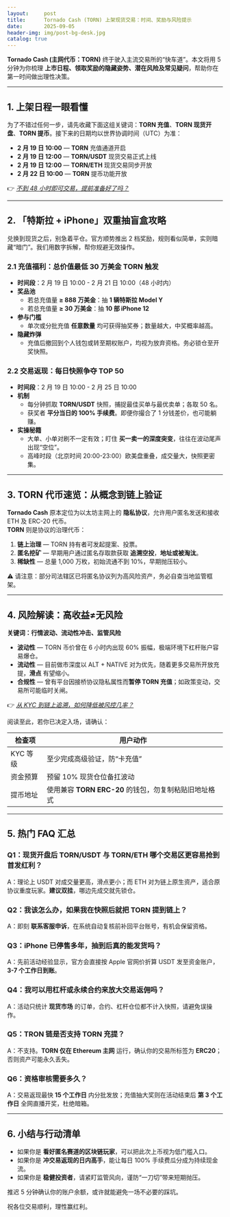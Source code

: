 ```yaml
---
layout:     post
title:      Tornado Cash (TORN) 上架现货交易：时间、奖励与风险提示
date:       2025-09-05
header-img: img/post-bg-desk.jpg
catalog: true
---
```


**Tornado Cash (主网代币：TORN)** 终于驶入主流交易所的“快车道”。本文将用 5 分钟为你梳理 **上市日程、领取奖励的隐藏姿势、潜在风险及常见疑问**，帮助你在第一时间做出理性决策。

---

## 1. 上架日程一眼看懂

为了不错过任何一步，请先收藏下面这组关键词：**TORN 充值**、**TORN 现货开盘**、**TORN 提币**。接下来的日期均以世界协调时间（UTC）为准：

- **2 月 19 日 10:00** — **TORN** 充值通道开启  
- **2 月 19 日 12:00** — **TORN/USDT** 现货交易正式上线  
- **2 月 19 日 12:00** — **TORN/ETH** 现货交易同步开放  
- **2 月 22 日 10:00** — **TORN** 提币功能开放

👉 [_不到 48 小时即可交易，提前准备好了吗？_](https://okxdog.com/)

---

## 2. 「特斯拉 + iPhone」双重抽盲盒攻略

兑换到现货之后，别急着平仓。官方顺势推出 2 档奖励，规则看似简单，实则暗藏“暗门”。我们用数字拆解，帮你规避无效操作。

### 2.1 充值福利：总价值最低 30 万美金 TORN 触发

- **时间段**：2 月 19 日 10:00 - 2 月 21 日 10:00（48 小时内）  
- **奖品池**  
  - 若总充值量 **≥ 888 万美金**：抽 **1 辆特斯拉 Model Y**  
  - 若总充值量 **≥ 30 万美金**：抽 **10 部 iPhone 12**  
- **参与门槛**  
  - 单次或分批充值 **任意数量** 均可获得抽奖券；数量越大，中奖概率越高。  
- **隐藏炸弹**  
  - 充值后撤回到个人钱包或转至期权账户，均视为放弃资格。务必锁仓至开奖快照。

### 2.2 交易返现：每日快照争夺 TOP 50

- **时间段**：2 月 19 日 10:00 - 2 月 25 日 10:00  
- **机制**  
  - 每分钟抓取 **TORN/USDT** 快照，捕捉最佳买单与最优卖单；各取 50 名。  
  - 获奖者 **平分当日的 100% 手续费**。即便你撮合了 1 分钱差价，也可能躺赚。  
- **实操秘籍**  
  - 大单、小单对刷不一定有效；盯住 **买一卖一的深度突变**，往往在波动尾声出现“空位”。  
  - 高峰时段（北京时间 20:00-23:00）欧美盘重叠，成交量大，快照更密集。

---

## 3. TORN 代币速览：从概念到链上验证

**Tornado Cash** 原本定位为以太坊主网上的 **隐私协议**，允许用户匿名发送和接收 ETH 及 ERC-20 代币。  
**TORN** 则是协议的治理代币：

1. **链上治理** — TORN 持有者可发起提案、投票。  
2. **匿名挖矿** — 早期用户通过匿名存取款获取 **追溯空投**，**地址或被淘汰**。  
3. **稀缺性** — 总量 1,000 万枚，初始流通不到 10%，早期抛压较小。

⚠️ 请注意：部分司法辖区已将匿名协议列为高风险资产，务必自查当地监管框架。

---

## 4. 风险解读：高收益≠无风险

**关键词：行情波动、流动性冲击、监管风险**

- **波动性** — TORN 币价曾在 6 小时内出现 60% 振幅，极端环境下杠杆账户容易爆仓。  
- **流动性** — 目前做市深度以 ALT + NATIVE 对为优先，随着更多交易所开放充提，**滑点** 有望缩小。  
- **合规性** — 曾有平台因接桥协议隐私属性而**暂停 TORN 充值**；如政策变动，交易所可能临时关闸。

👉 [_从 KYC 到链上追溯，如何降低被风控几率？_](https://okxdog.com/)

阅读至此，若你已决定入场，请确认：

| 检查项 | 用户动作 |
|--------|----------|
| KYC 等级 | 至少完成高级验证，防“卡充值” |
| 资金预算 | 预留 10% 现货仓位备扛波动 |
| 提币地址 | 使用兼容 **TORN ERC-20** 的钱包，勿复制粘贴旧地址格式 |

---

## 5. 热门 FAQ 汇总

### Q1：现货开盘后 TORN/USDT 与 TORN/ETH 哪个交易区更容易抢到首发红利？
A：理论上 USDT 对成交量更高，滑点更小；而 ETH 对为链上原生资产，适合原协议重度玩家。**建议双挂**，哪边先成交就先锁仓。

### Q2：我该怎么办，如果我在快照后就把 TORN 提到链上？
A：即刻 **联系客服申诉**，在系统自动复核前补回平台账号，有机会保留资格。

### Q3：iPhone 已停售多年，抽到后真的能发货吗？
A：先前活动经验显示，官方会直接按 Apple 官网价折算 USDT 发至资金账户，**3-7 个工作日到账**。

### Q4：我可以用杠杆或永续合约来放大交易返佣吗？
A：活动只统计 **现货市场** 的订单，合约、杠杆仓位都不计入快照，请避免误操作。

### Q5：TRON 链是否支持 TORN 充提？
A：不支持。**TORN 仅在 Ethereum 主网** 运行，确认你的交易所标签为 **ERC20**；否则资产可能永久丢失。

### Q6：资格审核需要多久？
A：交易返现最快 **15 个工作日** 内分批发放；充值抽大奖则在活动结束后 **第 3 个工作日** 全网直播开奖，杜绝暗箱。

---

## 6. 小结与行动清单

- 如果你是 **看好匿名赛道的区块链玩家**，可以把此次上币视为低门槛入口。  
- 如果你是 **冲交易返现的日内高手**，能让每日 100% 手续费瓜分成为持续现金流。  
- 如果你是 **稳健投资者**，请紧盯监管风向，谨防“一刀切”带来短期抛压。

推迟 5 分钟确认你的账户余额，或许就能避免一场不必要的踩坑。

祝各位交易顺利，理性赢红利。